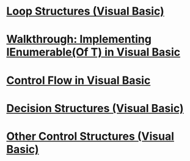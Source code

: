# [Loop Structures (Visual Basic)](loop-structures.md)
# [Walkthrough: Implementing IEnumerable(Of T) in Visual Basic](walkthrough-implementing-ienumerable-of-t.md)
# [Control Flow in Visual Basic](index.md)
# [Decision Structures (Visual Basic)](decision-structures.md)
# [Other Control Structures (Visual Basic)](other-control-structures.md)
